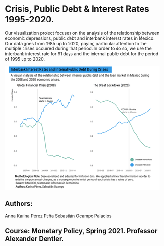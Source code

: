 # Crisis, Public Debt & Interest Rates 1995-2020.
Our visualization project focuses on the analysis of the relationship between economic depressions, public debt and interbank interest rates in Mexico. Our data goes from 1985 up to 2020, paying particular attention to the multiple crises occurred during that period. In order to do so, we use the interbank interest rate for 91 days and the internal public debt for the period of 1995 up to 2020. 

![Data Visualization](https://github.com/socapal/crises-debt-rates/blob/estetico/data-vis%20(off-code).png)

## Authors:
Anna Karina Pérez Peña
Sebastián Ocampo Palacios

## Course: Monetary Policy, Spring 2021. Professor Alexander Dentler.
